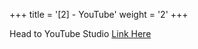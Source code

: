 +++
title = '[2] - YouTube'
weight = '2'
+++

Head to YouTube Studio [Link Here](https://studio.youtube.com)

